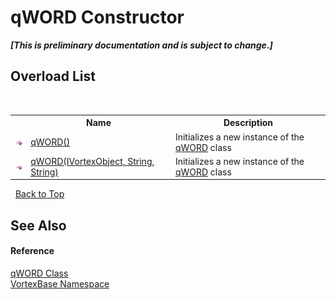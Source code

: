 # qWORD Constructor 
 _**\[This is preliminary documentation and is subject to change.\]**_


## Overload List
&nbsp;<table><tr><th></th><th>Name</th><th>Description</th></tr><tr><td>![Public method](media/pubmethod.gif "Public method")</td><td><a href="M_VortexBase_qWORD__ctor.md">qWORD()</a></td><td>
Initializes a new instance of the <a href="T_VortexBase_qWORD.md">qWORD</a> class</td></tr><tr><td>![Public method](media/pubmethod.gif "Public method")</td><td><a href="M_VortexBase_qWORD__ctor_1.md">qWORD(IVortexObject, String, String)</a></td><td>
Initializes a new instance of the <a href="T_VortexBase_qWORD.md">qWORD</a> class</td></tr></table>&nbsp;
<a href="#qword-constructor">Back to Top</a>

## See Also


#### Reference
<a href="T_VortexBase_qWORD.md">qWORD Class</a><br /><a href="N_VortexBase.md">VortexBase Namespace</a><br />